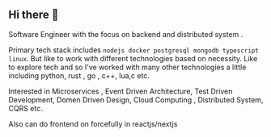 ## Hi there 👋

<!--
**jewel109/jewel109** is a ✨ _special_ ✨ repository because its `README.md` (this file) appears on your GitHub profile.

Here are some ideas to get you started:

- 🔭 I’m currently working on ...
- 🌱 I’m currently learning ...
- 👯 I’m looking to collaborate on ...
- 🤔 I’m looking for help with ...
- 💬 Ask me about ...
- 📫 How to reach me: ...
- 😄 Pronouns: ...
- ⚡ Fun fact: ...
-->
Software Engineer with the focus on backend and distributed system .

Primary tech stack includes `nodejs docker postgresql mongodb typescript linux`. But like to work with different technologies based on necessity.
Like to explore tech and so I've worked with many other technologies a little including python, rust , go , c++, lua,c etc.

Interested in Microservices , Event Driven Architecture, Test Driven Development, Domen Driven Design, Cloud Computing , Distributed System, CQRS etc.

Also can do frontend on forcefully in reactjs/nextjs
